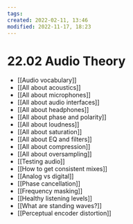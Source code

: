 ```yaml
---
tags:
created: 2022-02-11, 13:46
modified: 2022-11-17, 18:23
---
```


# 22.02 Audio Theory
- [[Audio vocabulary]]
- [[All about acoustics]]
- [[All about microphones]]
- [[All about audio interfaces]]
- [[All about headphones]]
- [[All about phase and polarity]]
- [[All about loudness]]
- [[All about saturation]]
- [[All about EQ and filters]]
- [[All about compression]]
- [[All about oversampling]]
- [[Testing audio]]
- [[How to get consistent mixes]]
- [[Analog vs digital]]
- [[Phase cancellation]]
- [[Frequency masking]]
- [[Healthy listening levels]]
- [[What are standing waves?]]
- [[Perceptual encoder distortion]]